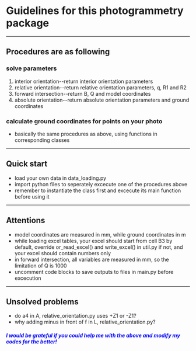 # Guidelines for this photogrammetry package
***
## Procedures are as following
### solve parameters
1. interior orientation--return interior orientation parameters
2. relative orientation--return relative orientation parameters, q, R1 and R2 
3. forward intersection--return B, Q and model coordinates
4. absolute orientation--return absolute orientation parameters and ground coordinates
### calculate ground coordinates for points on your photo
* basically the same procedures as above, using functions in corresponding classes
***
## Quick start
* load your own data in data_loading.py
* import python files to seperately excecute one of the procedures above
* remember to instantiate the class first and excecute its main function before using it
***
## Attentions
* model coordinates are measured in mm, while ground coordinates in m
* while loading excel tables, your excel should start from cell B3 by default, override or_read_excel() and write_excel() in util.py if not, and your excel should contain numbers only
* in forward intersection, all variables are measured in mm, so the limitation of Q is 1000
* uncomment code blocks to save outputs to files in main.py before excecution
***
## Unsolved problems
* do a4 in A, relative_orientation.py uses +Z1 or -Z1?
* why adding minus in front of f in L, relative_orientation.py?
##### <font color=blue>I would be grateful if you could help me with the above and modify my codes for the better!</font>
